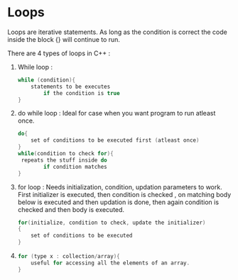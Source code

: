# Loops

Loops are iterative statements. As long as the condition is correct the code inside the block {} will continue to run.

There are 4 types of loops in C++ :

1. While loop :

   ```c++
   while (condition){
       statements to be executes
           if the condition is true
   }
   ```

2. do while loop : Ideal for case when you want program to run atleast once.

   ```c++
   do{
       set of conditions to be executed first (atleast once)
   }
   while(condition to check for){
   	repeats the stuff inside do 
           if condition matches
   }
   ```

3. for loop : Needs initialization, condition, updation parameters to work. First initializer is executed, then condition is checked , on matching body below is executed and then updation is done, then again condition is checked and then body is executed.

   ```c++
   for(initialize, condition to check, update the initializer)
   {
       set of conditions to be executed
   }
   ```

4. ```c++
   for (type x : collection/array){
       useful for accessing all the elements of an array.
   }
   ```

   
